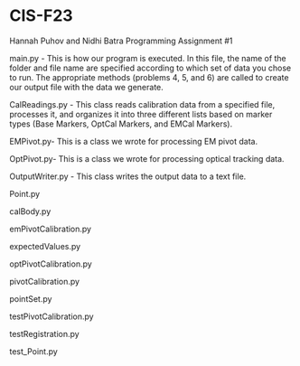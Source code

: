 # CIS-F23
Hannah Puhov and Nidhi Batra
Programming Assignment #1 

main.py - This is how our program is executed. In this file, the name of the folder and file name are specified according to which set of data you chose to run. The appropriate methods (problems 4, 5, and 6) are called to create our output file with the data we generate. 

CalReadings.py -  This class reads calibration data from a specified file, processes it, and organizes it into
three different lists based on marker types (Base Markers, OptCal Markers, and EMCal Markers).

EMPivot.py- This is a class we wrote for processing EM pivot data. 

OptPivot.py- This is a class we wrote for processing optical tracking data. 

OutputWriter.py - This class writes the output data to a text file. 

Point.py

calBody.py

emPivotCalibration.py

expectedValues.py

optPivotCalibration.py

pivotCalibration.py

pointSet.py

testPivotCalibration.py

testRegistration.py

test_Point.py
